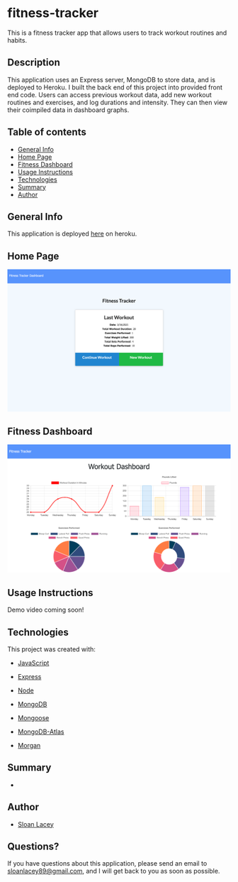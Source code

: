 # fitness-tracker

This is a fitness tracker app that allows users to track workout routines and habits.

## Description

This application uses an Express server, MongoDB to store data, and is deployed to Heroku. I built the back end of this project into provided front end code. Users can access previous workout data, add new workout routines and exercises, and log durations and intensity. They can then view their coimpiled data in dashboard graphs.

## Table of contents

- [General Info](#general-info)
- [Home Page](#home-page)
- [Fitness Dashboard](#fitness-dashboard)
- [Usage Instructions](#usage-instructions)
- [Technologies](#technologies)
- [Summary](#summary)
- [Author](#author)

## General Info

This application is deployed [here](#) on heroku.

## Home Page

![Home](https://github.com/sloanlacey/fitness-tracker/blob/main/public/images/home.png)

## Fitness Dashboard

![Fitness Dashboard](https://github.com/sloanlacey/fitness-tracker/blob/main/public/images/dashboard.png)

## Usage Instructions

Demo video coming soon!

## Technologies

This project was created with:

- [JavaScript](https://www.javascript.com/)

- [Express](https://www.npmjs.com/package/express)

- [Node](https://www.npmjs.com/package/node)

- [MongoDB](https://www.mongodb.com/)

- [Mongoose](https://www.npmjs.com/package/mongoose)

- [MongoDB-Atlas](https://www.mongodb.com/cloud/atlas)

- [Morgan](https://www.npmjs.com/package/morgan)

## Summary

- 

## Author

- [Sloan Lacey](https://github.com/sloanlacey/fitness-tracker)

## Questions?

If you have questions about this application, please send an email to sloanlacey89@gmail.com, and I will get back to you as soon as possible.
